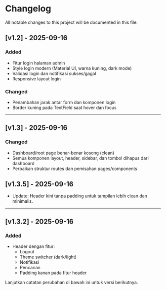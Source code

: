 # Changelog

All notable changes to this project will be documented in this file.

## [v1.2] - 2025-09-16
### Added
- Fitur login halaman admin
- Style login modern (Material UI, warna kuning, dark mode)
- Validasi login dan notifikasi sukses/gagal
- Responsive layout login

### Changed
- Penambahan jarak antar form dan komponen login
- Border kuning pada TextField saat hover dan focus

---


## [v1.3] - 2025-09-16
### Changed
- Dashboard/root page benar-benar kosong (clean)
- Semua komponen layout, header, sidebar, dan tombol dihapus dari dashboard
- Perbaikan struktur routes dan pemisahan pages/components


## [v1.3.5] - 2025-09-16

- Update: Header kini tanpa padding untuk tampilan lebih clean dan minimalis.

---

## [v1.3.2] - 2025-09-16
### Added
- Header dengan fitur:
	- Logout
	- Theme switcher (dark/light)
	- Notifikasi
	- Pencarian
	- Padding kanan pada fitur header

Lanjutkan catatan perubahan di bawah ini untuk versi berikutnya.
